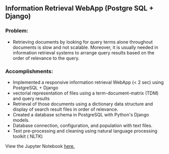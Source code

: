 ## Information Retrieval WebApp (Postgre SQL + Django)

### Problem: 
- Retrieving documents by looking for query terms alone throughout documents is slow and not scalable. Moreover, it is usually needed in information retrieval systems to arrange query results based on the order of relevance to the query.

### Accomplishments:
- Implemented a responsive information retrieval WebApp (< 2 sec) using PostgreSQL + Django 
- vectorial representation of files using a term-document-matrix (TDM) and query results 
- Retrieval of those documents using a dictionary data structure and display of search result files in order of relevance. 
- Created a database schema in PostgreSQL with Python's Django models. 
- Database connection, configuration, and population with text files. 
- Text pre-processing and cleaning using natural language processing toolkit ( NLTK)



View the Jupyter Notebook [here.](https://htmlpreview.github.io/?https://github.com/BeTKH/ir_notebook/blob/main/IR_final.html)
